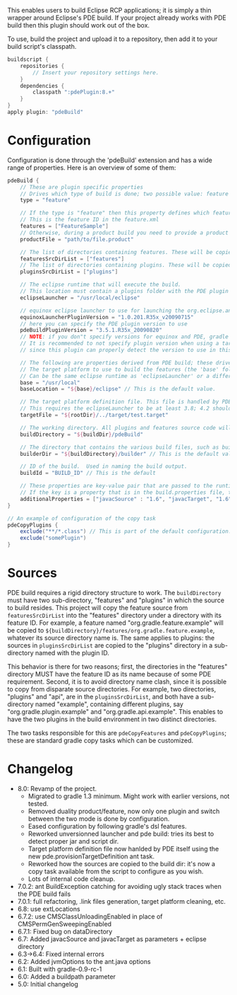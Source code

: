This enables users to build Eclipse RCP applications; it is simply a thin wrapper around Eclipse's PDE build. If your project already works with PDE build then this plugin should work out of the box.

To use, build the project and upload it to a repository, then add it to your build script's classpath.

```groovy
buildscript { 
    repositories { 
        // Insert your repository settings here.
    } 
    dependencies {
        classpath ":pdePlugin:8.+" 
    }
}
apply plugin: "pdeBuild"
```

# Configuration
Configuration is done through the 'pdeBuild' extension and has a wide range of properties. Here is an overview of some of them:

```groovy
pdeBuild {
    // These are plugin specific properties
    // Drives which type of build is done; two possible value: feature of product
    type = "feature"

    // If the type is "feature" then this property defines which features to build
    // This is the feature ID in the feature.xml
    features = ["FeatureSample"]
    // Otherwise, during a product build you need to provide a product file.
    productFile = "path/to/file.product"

    // The list of directories containing features. These will be copied to ${buildDirectory}/features.
    featuresSrcDirList = ["features"]
    // The list of directories containing plugins. These will be copied to ${buildDirectory}/plugins.
    pluginsSrcDirList = ["plugins"]

    // The eclipse runtime that will execute the build.
    // This location must contain a plugins folder with the PDE plugin in it
    eclipseLauncher = "/usr/local/eclipse"

    // equinox eclipse launcher to use for launching the org.eclipse.ant.core.antRunner application
    equinoxLauncherPluginVersion = "1.0.201.R35x_v20090715"
    // here you can specify the PDE plugin version to use 
    pdeBuildPluginVersion = "3.5.1.R35x_20090820"
    // NOTE: if you don"t specify versions for equinox and PDE, gradle will use non versioned plugins. 
    // It is recommended to not specify plugin version when using a target platform definition file
    // since this plugin can properly detect the version to use in this case.

    // The following are properties derived from PDE build; these drives the build environment. They are explained in-depth in the PDE build documentation.
    // The target platform to use to build the features (the 'base' folder MUST contain an "eclipse" folder if 'baseLocation' isn't specified)
    // Can be the same eclipse runtime as 'eclipseLauncher' or a different one, doesn't matter. 
    base = "/usr/local"
    baseLocation = "${base}/eclipse" // This is the default value.

    // The target platform definition file. This file is handled by PDE itself to generate the target platform at the baseLocation.
    // This requires the eclipseLauncher to be at least 3.8; 4.2 should be fine too.
    targetFile = "${rootDir}/../target/test.target"

    // The working directory. All plugins and features source code will be copied here.
    buildDirectory = "${buildDir}/pdeBuild"

    // The directory that contains the various build files, such as build.properties
    builderDir = "${buildDirectory}/builder" // This is the default value.

    // ID of the build.  Used in naming the build output.
    buildId = "BUILD_ID" // This is the default

    // These properties are key-value pair that are passed to the runtime via the -D parameter.
    // If the key is a property that is in the build.properties file, the value of the file will be overwritten.
    additionalProperties = ["javacSource" : "1.6", "javacTarget", "1.6"] // The default for these value is 1.5, so you can override it here.
}

// An example of configuration of the copy task
pdeCopyPlugins {
    exclude("**/*.class") // This is part of the default configuration.
    exclude("somePlugin")
}


```
# Sources
PDE build requires a rigid directory structure to work. The `buildDirectory` must have two sub-directory, "features" and "plugins" in which the source to build resides. This project will copy the feature source from `featuresSrcDirList` into the "features" directory under a directory with its feature ID. For example, a feature named "org.gradle.feature.example" will be copied to `${buildDirectory}/features/org.gradle.feature.example`, whatever its source directory name is. The same applies to plugins: the sources in `pluginsSrcDirList` are copied to the "plugins" directory in a sub-directory named with the plugin ID. 

This behavior is there for two reasons; first, the directories in the "features" directory MUST have the feature ID as its name because of some PDE requirement. Second, it is to avoid directory name clash, since it is possible to copy from disparate source directories. For example, two directories, "plugins" and "api", are in the `pluginsSrcDirList`, and both have a sub-directory named "example", containing different plugins, say "org.gradle.plugin.example" and "org.gradle.api.example". This enables to have the two plugins in the build environment in two distinct directories.

The two tasks responsible for this are `pdeCopyFeatures` and `pdeCopyPlugins`; these are standard gradle copy tasks which can be customized.

# Changelog
* 8.0: Revamp of the project.
    * Migrated to gradle 1.3 minimum. Might work with earlier versions, not tested.
    * Removed duality product/feature, now only one plugin and switch between the two mode is done by configuration.
    * Eased configuration by following gradle's dsl features.
    * Reworked unversionned launcher and pde build: tries its best to detect proper jar and script dir.
    * Target platform definition file now hanlded by PDE itself using the new pde.provisionTargetDefinition ant task.
    * Reworked how the sources are copied to the build dir: it's now a copy task available from the script to configure as you wish.
    * Lots of internal code cleanup.
* 7.0.2: ant BuildException catching for avoiding ugly stack traces when the PDE build fails
* 7.0.1: full refactoring, .link files generation, target platform cleaning, etc.
* 6.8: use extLocations
* 6.7.2: use CMSClassUnloadingEnabled in place of CMSPermGenSweepingEnabled
* 6.7.1: Fixed bug on dataDirectory
* 6.7: Added javacSource and javacTarget as parameters + eclipse directory
* 6.3->6.4: Fixed internal errors
* 6.2: Added jvmOptions to the ant.java options
* 6.1: Built with gradle-0.9-rc-1
* 6.0: Added a buildpath parameter
* 5.0: Initial changelog
